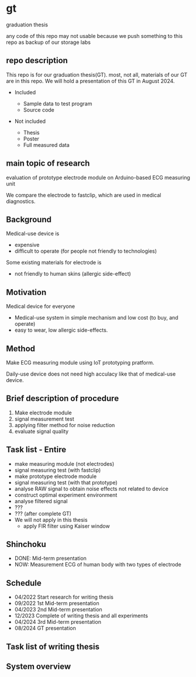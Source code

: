 # gt
graduation thesis

any code of this repo may not usable because we push something to this repo as backup of our storage labs



## repo description

This repo is for our graduation thesis(GT). most, not all, materials of our GT are in this repo. We will hold a presentation of this GT in August 2024.

- Included
  - Sample data to test program
  - Source code

- Not included
  - Thesis
  - Poster
  - Full measured data

## main topic of research

evaluation of prototype electrode module on Arduino-based ECG measuring unit

We compare the electrode to fastclip, which are used in medical diagnostics.

## Background

Medical-use device is

- expensive
- difficult to operate (for people not friendly to technologies)

Some existing materials for electrode is

- not friendly to human skins (allergic side-effect)

## Motivation

Medical device for everyone

- Medical-use system in simple mechanism and low cost (to buy, and operate)
- easy to wear, low allergic side-effects.

## Method

Make ECG measuring module using IoT prototyping pratform.

Daily-use device does not need high acculacy like that of medical-use device.

## Brief description of procedure

1. Make electrode module
2. signal measurement test
3. applying filter method for noise reduction
4. evaluate signal quality

## Task list - Entire

- make measuring module (not electrodes)
- signal measuring test (with fastclip)
- make prototype electrode module
- signal measuring test (with that prototype)
- analyse RAW signal to obtain noise effects not related to device
- construct optimal experiment environment
- analyse filtered signal
- ???
- ??? (after complete GT)
- We will not apply in this thesis
  - apply FIR filter using Kaiser window

## Shinchoku

- DONE: Mid-term presentation
- NOW: Measurement ECG of human body with two types of electrode

## Schedule

- 04/2022 Start research for writing thesis
- 09/2022 1st Mid-term presentation
- 04/2023 2nd Mid-term presentation
- 12/2023 Complete of writing thesis and all experiments
- 04/2024 3rd Mid-term presentation
- 08/2024 GT presentation

## Task list of writing thesis

## System overview
<!--
|Layer|module|||
|:-:|:-:|:-:|:-:|
|3|ECG measuring shield|<-(cable)->|Electrodes|
||\|\||||
|2|FaBo I/O shield|||
||\|\||||
|1|SD card shield|||
||\|\||||
|G|Arduino UNO or compatible board|||
-->